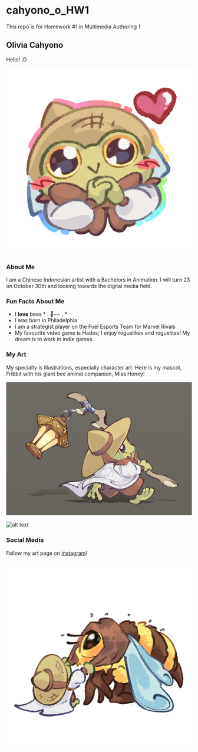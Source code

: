 # cahyono_o_HW1
This repo is for Homework #1 in Multimedia Authoring 1

## Olivia Cahyono
Hello! :D

![alt text](images/FribbitLoveGif.gif)

### About Me
I am a Chinese Indonesian artist with a Bachelors in Animation. I will turn 23 on October 30th and looking towards the digital media field.

### Fun Facts About Me
* I **love** bees * . 🐝~~ . *
* I was born in Philadelphia
* I am a strategist player on the Fuel Esports Team for Marvel Rivals
* My favourite video game is Hades; I enjoy roguelikes and roguelites! My dream is to work in indie games.

### My Art
My specialty is illustrations, especially character art. Here is my mascot, Fribbit with his giant bee animal companion, Miss Honey!

![alt text](images/Fribbit%20Lantern.png)

![alt text](images/Fribbit%20and%20Bee%20mount.png)

### Social Media
Follow my art page on [instagram](https://www.google.com/url?sa=t&source=web&rct=j&opi=89978449&url=https://www.instagram.com/strifepainter/%3Fhl%3Den&ved=2ahUKEwjThpCUg4aQAxUMv4kEHawEESgQFnoECB0QAQ&usg=AOvVaw1lNdX3q75uMD2qAsMdNOBT)!

![alt text](images/wishiwashi.gif)
